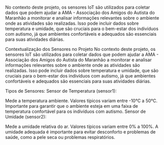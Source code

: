 No contexto deste projeto, os sensores IoT são utilizados para coletar dados que podem ajudar a AMA - Associação dos Amigos do Autista do Maranhão a monitorar e analisar informações relevantes sobre o ambiente onde as atividades são realizadas. Isso pode incluir dados sobre temperatura e umidade, que são cruciais para o bem-estar dos indivíduos com autismo, já que ambientes confortáveis e adequados são essenciais para suas atividades diárias.

Contextualização dos Sensores no Projeto
No contexto deste projeto, os sensores IoT são utilizados para coletar dados que podem ajudar a AMA - Associação dos Amigos do Autista do Maranhão a monitorar e analisar informações relevantes sobre o ambiente onde as atividades são realizadas. Isso pode incluir dados sobre temperatura e umidade, que são cruciais para o bem-estar dos indivíduos com autismo, já que ambientes confortáveis e adequados são essenciais para suas atividades diárias.

Tipos de Sensores:
Sensor de Temperatura (sensor1):

Mede a temperatura ambiente.
Valores típicos variam entre -10°C a 50°C.
Importante para garantir que o ambiente esteja em uma faixa de temperatura confortável para os indivíduos com autismo.
Sensor de Umidade (sensor2):

Mede a umidade relativa do ar.
Valores típicos variam entre 0% a 100%.
A umidade adequada é importante para evitar desconforto e problemas de saúde, como a pele seca ou problemas respiratórios.